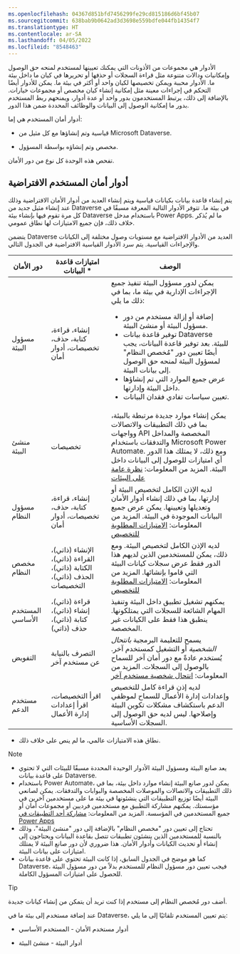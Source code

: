 ```yaml
---
ms.openlocfilehash: 04367d851bfd7456299fe29cd815186d6bf45b07
ms.sourcegitcommit: 638bab9b0642ad3d3698e559bdfe044fb14354f7
ms.translationtype: HT
ms.contentlocale: ar-SA
ms.lasthandoff: 04/05/2022
ms.locfileid: "8548463"
---
```

الأدوار هي مجموعات من الأذونات التي يمكنك تعيينها لمستخدم لمنحه حق الوصول وإمكانيات ودالات متنوعة مثل قراءة السجلات أو حذفها أو تحريرها في كيان ما داخل بيئة ما. الأدوار محببة ويمكن تخصيصها لكيان واحد أو أكثر في بيئة ما.
يمكن للأدوار أيضًا التحكم في إجراءات معينة مثل إمكانية إنشاء كيان مخصص أو مجموعات خيارات. بالإضافة إلى ذلك، يرتبط المستخدمون بدور واحد أو عدة أدوار، ويمنحهم ربط المستخدم بدور ما إمكانية الوصول إلى البيانات والوظائف المحددة ضمن هذا الدور.

أدوار أمان المستخدم هي إما:

-   قياسية وتم إنشاؤها مع كل مثيل من Microsoft Dataverse.

-   مخصص وتم إنشاؤه بواسطة المسؤول.

تفحص هذه الوحدة كل نوع من دور الأمان.

## <a name="default-user-security-roles"></a>أدوار أمان المستخدم الافتراضية

يتم إنشاء قاعدة بيانات بكيانات قياسية ويتم إنشاء العديد من أدوار الأمان الافتراضية وذلك عند إنشاء مثيل جديد من Dataverse في بيئة ما. تتوفر الأدوار التالية المعرفة مسبقًا في كل مرة تقوم فيها بإنشاء بيئة Dataverse باستخدام مدخل Power Apps. ما لم يُذكر خلاف ذلك، فإن جميع الامتيازات لها نطاق عمومي.

يتضمن Dataverse العديد من الأدوار الافتراضية مع مستويات وصول مختلفة إلى الكيانات والإجراءات القياسية. يتم سرد الأدوار القياسية الافتراضية في الجدول التالي.

| دور الأمان  | امتيازات قاعدة البيانات *  | الوصف |
|---------|---------|---------|
| مسؤول البيئة     |  إنشاء، قراءة، كتابة، حذف، تخصيصات، أدوار أمان       | يمكن لدور مسؤول البيئة تنفيذ جميع الإجراءات الإدارية في بيئة ما، بما في ذلك ما يلي: <br /><ul><li>إضافة أو إزالة مستخدم من دور مسؤول البيئة أو منشئ البيئة.</li><li>توفير قاعدة بيانات Dataverse للبيئة. بعد توفير قاعدة البيانات، يجب أيضًا تعيين دور "مُخصص النظام" لمسؤول البيئة لمنحه حق الوصول إلى بيانات البيئة.</li><li>عرض جميع الموارد التي تم إنشاؤها داخل البيئة وإدارتها.</li><li>تعيين سياسات تفادي فقدان البيانات. 
| منشئ البيئة     |  تخصيصات       | يمكن إنشاء موارد جديدة مرتبطة بالبيئة، بما في ذلك التطبيقات والاتصالات وواجهات API المخصصة والمداخل والتدفقات باستخدام Microsoft Power Automate. ومع ذلك، لا يمتلك هذا الدور أي امتيازات للوصول إلى البيانات داخل البيئة. المزيد من المعلومات: [نظرة عامة على البيئات](/power-platform/admin/environments-overview/?azure-portal=true)        |
| مسؤول النظام     |  إنشاء، قراءة، كتابة، حذف، تخصيصات، أدوار أمان       | لديه الإذن الكامل لتخصيص البيئة أو إدارتها، بما في ذلك إنشاء أدوار الأمان وتعديلها وتعيينها. يمكن عرض جميع البيانات الموجودة في البيئة. المزيد من المعلومات: [الامتيازات المطلوبة للتخصيص](/power-apps/maker/model-driven-apps/privileges-required-customization/?azure-portal=true)        |
| مخصص النظام     | الإنشاء (ذاتي)، القراءة (ذاتي)، الكتابة (ذاتي)، الحذف (ذاتي)، التخصيصات         | لديه الإذن الكامل لتخصيص البيئة. ومع ذلك، يمكن للمستخدمين الذين لديهم هذا الدور فقط عرض سجلات كيانات البيئة التي قاموا بإنشائها. المزيد من المعلومات: [الامتيازات المطلوبة للتخصيص](/power-apps/maker/model-driven-apps/privileges-required-customization/?azure-portal=true)        |
| المستخدم الأساسي     |  قراءة (ذاتي)، إنشاء (ذاتي)، كتابة (ذاتي)، حذف (ذاتي)       | يمكنهم تشغيل تطبيق داخل البيئة وتنفيذ المهام الشائعة للسجلات التي يمتلكونها. ينطبق هذا فقط على الكيانات غير المخصصة.    |
| التفويض     | التصرف بالنيابة عن مستخدم آخر        | يسمح للتعليمة البرمجية *بانتحال الشخصية* أو التشغيل كمستخدم آخر.  يُستخدم عادةً مع دور أمان آخر للسماح بالوصول إلى السجلات. المزيد من المعلومات: [انتحال شخصية مستخدم آخر](/power-apps/developer/common-data-service/impersonate-another-user/?azure-portal=true)        |
| مستخدم الدعم | اقرأ التخصيصات، اقرأ إعدادات إدارة الأعمال      | لديه إذن قراءة كامل للتخصيص وإعدادات إدارة الأعمال للسماح لموظفي الدعم باستكشاف مشكلات تكوين البيئة وإصلاحها. ليس لديه حق الوصول إلى السجلات الأساسية.      |

* نطاق هذه الامتيازات عالمي، ما لم ينص على خلاف ذلك.

> [!NOTE]
> - يعد صانع البيئة ومسؤول البيئة الأدوار الوحيدة المحددة مسبقًا للبيئات التي لا تحتوي على قاعدة بيانات Dataverse. 
> - باستخدام Power Automate، يمكن لدور صانع البيئة إنشاء موارد داخل بيئة، بما في ذلك التطبيقات والاتصالات والموصلات المخصصة والبوابات والتدفقات. يمكن لصانعي البيئة أيضًا توزيع التطبيقات التي ينشئونها في بيئة ما على مستخدمين آخرين في مؤسستك. يمكنهم مشاركة التطبيق مع مستخدمين فرديين أو مجموعات أمان أو جميع المستخدمين في المؤسسة. المزيد من المعلومات: [مشاركة أحد التطبيقات في Power Apps](/power-apps/maker/canvas-apps/share-app/?azure-portal=true) 
> - تحتاج إلى تعيين دور "مخصص النظام" بالإضافة إلى دور "منشئ البيئة"، وذلك بالنسبة للمستخدمين الذين ينشئون تطبيقات تتصل بقاعدة البيانات ويحتاجون إلى إنشاء أو تحديث الكيانات وأدوار الأمان. هذا ضروري لأن دور صانع البيئة لا يمتلك امتيازات على بيانات البيئة. 
> - كما هو موضح في الجدول السابق، إذا كانت البيئة تحتوي على قاعدة بيانات Dataverse، فيجب تعيين دور مسؤول النظام للمستخدم بدلاً من دور مسؤول البيئة للحصول على امتيازات المسؤول الكاملة. 

> [!TIP]
> أضف دور مُخصص النظام إلى مستخدم إذا كنت تريد أن يتمكن من إنشاء كيانات جديدة.

عند إضافة مستخدم إلى بيئة ما في Dataverse، يتم تعيين المستخدم تلقائيًا إلى ما يلي:

-   أدوار مستخدم الأمان - المستخدم الأساسي

-   أدوار البيئة - منشئ البيئة
